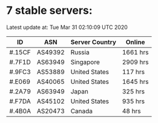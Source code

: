 # 7 stable servers:

Latest update at: Tue Mar 31 02:10:09 UTC 2020

| ID | ASN | Server Country | Online |
| -- | --- | -------------- | ------ |
| #.15CF | AS49392 | Russia | 1661 hrs |
| #.7F1D | AS63949 | Singapore | 2909 hrs |
| #.9FC3 | AS53889 | United States | 117 hrs |
| #.E069 | AS40065 | United States | 1645 hrs |
| #.2A79 | AS63949 | Japan | 325 hrs |
| #.F7DA | AS45102 | United States | 935 hrs |
| #.4B0A | AS20473 | Canada | 48 hrs |

